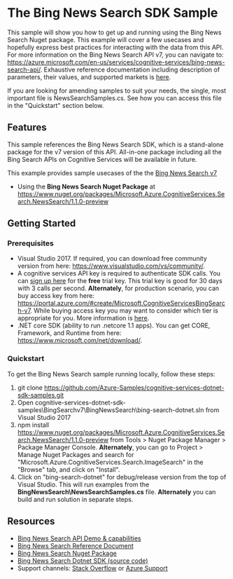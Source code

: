 # The Bing News Search SDK Sample

This sample will show you how to get up and running using the Bing News Search Nuget package. This example will cover a few usecases and hopefully express best practices for interacting with the data from this API. For more information on the Bing News Search API v7, you can navigate to: https://azure.microsoft.com/en-us/services/cognitive-services/bing-news-search-api/. Exhaustive reference documentation including description of parameters, their values, and supported markets is [here](https://docs.microsoft.com/en-us/rest/api/cognitiveservices/bing-news-api-v7-reference).

If you are looking for amending samples to suit your needs, the single, most important file is NewsSearchSamples.cs. See how you can access this file in the "Quickstart" section below.

## Features

This sample references the Bing News Search SDK, which is a stand-alone package for the v7 version of this API. All-in-one package including all the Bing Search APIs on Cognitive Services will be available in future.

This example provides sample usecases of the the [Bing News Search v7](https://azure.microsoft.com/en-us/services/cognitive-services/bing-news-search-api/)

* Using the **Bing News Search Nuget Package** at https://www.nuget.org/packages/Microsoft.Azure.CognitiveServices.Search.NewsSearch/1.1.0-preview

## Getting Started

### Prerequisites

- Visual Studio 2017. If required, you can download free community version from here: https://www.visualstudio.com/vs/community/.
- A cognitive services API key is required to authenticate SDK calls. You can [sign up here](https://azure.microsoft.com/en-us/try/cognitive-services/?api=bing-news-search-api) for the **free** trial key. This trial key is good for 30 days with 3 calls per second. **Alternately**, for production scenario, you can buy access key from here: https://portal.azure.com/#create/Microsoft.CognitiveServicesBingSearch-v7. While buying access key you may want to consider which tier is appropriate for you. More information is [here](https://azure.microsoft.com/en-us/pricing/details/cognitive-services/search-api/news/). 
- .NET core SDK (ability to run .netcore 1.1 apps). You can get CORE, Framework, and Runtime from here: https://www.microsoft.com/net/download/. 

### Quickstart

To get the Bing News Search sample running locally, follow these steps:

1. git clone https://github.com/Azure-Samples/cognitive-services-dotnet-sdk-samples.git
2. Open cognitive-services-dotnet-sdk-samples\BingSearchv7\BingNewsSearch\bing-search-dotnet.sln from Visual Studio 2017
3. npm install https://www.nuget.org/packages/Microsoft.Azure.CognitiveServices.Search.NewsSearch/1.1.0-preview from Tools > Nuget Package Manager > Package Manager Console. **Alternately**, you can go to Project > Manage Nuget Packages and search for "Microsoft.Azure.CognitiveServices.Search.ImageSearch" in the "Browse" tab, and click on "Install". 
4. Click on "bing-search-dotnet" for debug/release version from the top of Visual Studio. This will run examples from the **BingNewsSearch\NewsSearchSamples.cs** file. **Alternately** you can build and run solution in separate steps.

## Resources
- [Bing News Search API Demo & capabilities](https://azure.microsoft.com/en-us/services/cognitive-services/bing-news-search-api/)
- [Bing News Search Reference Document](https://docs.microsoft.com/en-us/rest/api/cognitiveservices/bing-news-api-v7-reference)
- [Bing News Search Nuget Package](https://www.nuget.org/packages/Microsoft.Azure.CognitiveServices.Search.NewsSearch/1.1.0-preview)
- [Bing News Search Dotnet SDK (source code)](https://github.com/Azure/azure-sdk-for-net/tree/psSdkJson6/src/SDKs/CognitiveServices/dataPlane/Search/BingNewsSearch) 
- Support channels: [Stack Overflow](https://stackoverflow.com/questions/tagged/bing-search) or [Azure Support](https://azure.microsoft.com/en-us/support/options/)
